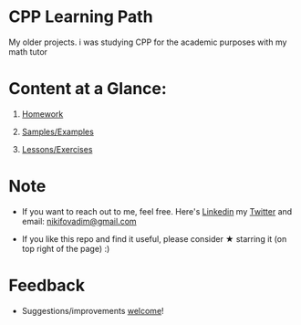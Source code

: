 # CPP Learning Path
My older projects. i was studying CPP for the academic purposes with my math tutor

# Content at a Glance:
1. [Homework](https://github.com/vnikifirov/CPP/tree/not_refactored/Homework)

2. [Samples/Examples](https://github.com/vnikifirov/CPP/tree/not_refactored/Samples)

3. [Lessons/Exercises](https://github.com/vnikifirov/CPP/tree/not_refactored/Lessons)

# Note
* If you want to reach out to me, feel free. Here's [Linkedin](https://www.linkedin.com/in/vadim-nikiforov-742260155/) my [Twitter](https://twitter.com/nikifovadim) and email: nikifovadim@gmail.com

* If you like this repo and find it useful, please consider ★ starring it (on top right of the page) :)

# Feedback
* Suggestions/improvements [welcome](https://github.com/vnikifirov/CPP/issues)!

